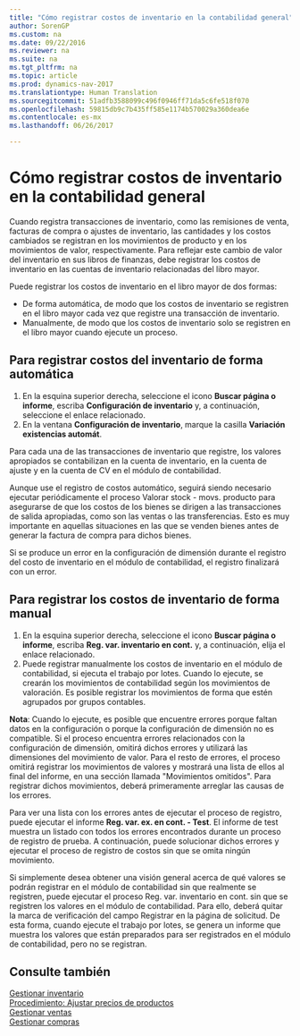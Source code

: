 ```yaml
---
title: "Cómo registrar costos de inventario en la contabilidad general"
author: SorenGP
ms.custom: na
ms.date: 09/22/2016
ms.reviewer: na
ms.suite: na
ms.tgt_pltfrm: na
ms.topic: article
ms.prod: dynamics-nav-2017
ms.translationtype: Human Translation
ms.sourcegitcommit: 51adfb3588099c496f0946ff71da5c6fe518f070
ms.openlocfilehash: 59815db9c7b435ff585e1174b570029a360dea6e
ms.contentlocale: es-mx
ms.lasthandoff: 06/26/2017

---
```


# <a name="how-to-post-inventory-costs-to-the-general-ledger"></a>Cómo registrar costos de inventario en la contabilidad general   
Cuando registra transacciones de inventario, como las remisiones de venta, facturas de compra o ajustes de inventario, las cantidades y los costos cambiados se registran en los movimientos de producto y en los movimientos de valor, respectivamente. Para reflejar este cambio de valor del inventario en sus libros de finanzas, debe registrar los costos de inventario en las cuentas de inventario relacionadas del libro mayor.

Puede registrar los costos de inventario en el libro mayor de dos formas:

- De forma automática, de modo que los costos de inventario se registren en el libro mayor cada vez que registre una transacción de inventario.
- Manualmente, de modo que los costos de inventario solo se registren en el libro mayor cuando ejecute un proceso.


## <a name="to-post-inventory-costs-automatically"></a>Para registrar costos del inventario de forma automática
1. En la esquina superior derecha, seleccione el icono **Buscar página o informe**, escriba **Configuración de inventario** y, a continuación, seleccione el enlace relacionado.
2. En la ventana **Configuración de inventario**, marque la casilla **Variación existencias automát**.

Para cada una de las transacciones de inventario que registre, los valores apropiados se contabilizan en la cuenta de inventario, en la cuenta de ajuste y en la cuenta de CV en el módulo de contabilidad.

Aunque use el registro de costos automático, seguirá siendo necesario ejecutar periódicamente el proceso Valorar stock - movs. producto para asegurarse de que los costos de los bienes se dirigen a las transacciones de salida apropiadas, como son las ventas o las transferencias. Esto es muy importante en aquellas situaciones en las que se venden bienes antes de generar la factura de compra para dichos bienes.

Si se produce un error en la configuración de dimensión durante el registro del costo de inventario en el módulo de contabilidad, el registro finalizará con un error.

## <a name="to-post-inventory-costs-manually"></a>Para registrar los costos de inventario de forma manual
1. En la esquina superior derecha, seleccione el icono **Buscar página o informe**, escriba **Reg. var. inventario en cont.** y, a continuación, elija el enlace relacionado.
2. Puede registrar manualmente los costos de inventario en el módulo de contabilidad, si ejecuta el trabajo por lotes. Cuando lo ejecute, se crearán los movimientos de contabilidad según los movimientos de valoración. Es posible registrar los movimientos de forma que estén agrupados por grupos contables.

**Nota**: Cuando lo ejecute, es posible que encuentre errores porque faltan datos en la configuración o porque la configuración de dimensión no es compatible. Si el proceso encuentra errores relacionados con la configuración de dimensión, omitirá dichos errores y utilizará las dimensiones del movimiento de valor. Para el resto de errores, el proceso omitirá registrar los movimientos de valores y mostrará una lista de ellos al final del informe, en una sección llamada "Movimientos omitidos". Para registrar dichos movimientos, deberá primeramente arreglar las causas de los errores.

Para ver una lista con los errores antes de ejecutar el proceso de registro, puede ejecutar el informe **Reg. var. ex. en cont. - Test**. El informe de test muestra un listado con todos los errores encontrados durante un proceso de registro de prueba. A continuación, puede solucionar dichos errores y ejecutar el proceso de registro de costos sin que se omita ningún movimiento.

Si simplemente desea obtener una visión general acerca de qué valores se podrán registrar en el módulo de contabilidad sin que realmente se registren, puede ejecutar el proceso Reg. var. inventario en cont. sin que se registren los valores en el módulo de contabilidad. Para ello, deberá quitar la marca de verificación del campo Registrar en la página de solicitud. De esta forma, cuando ejecute el trabajo por lotes, se genera un informe que muestra los valores que están preparados para ser registrados en el módulo de contabilidad, pero no se registran.

## <a name="see-also"></a>Consulte también
[Gestionar inventario](inventory-manage-inventory.md)    
[Procedimiento: Ajustar precios de productos](inventory-how-adjust-item-costs.md)  
[Gestionar ventas](sales-manage-sales.md)  
[Gestionar compras](purchasing-manage-purchasing.md)

